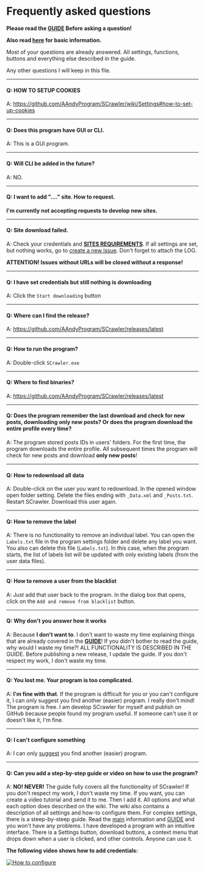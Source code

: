 # Frequently asked questions

**Please read the [GUIDE](https://github.com/AAndyProgram/SCrawler/wiki/) Before asking a question!**

**Also read [here](README.md) for basic information.**

Most of your questions are already answered. All settings, functions, buttons and everything else described in the guide.

Any other questions I will keep in this file.

----

#### Q: **HOW TO SETUP COOKIES**

A: https://github.com/AAndyProgram/SCrawler/wiki/Settings#how-to-set-up-cookies

<!---**ATTENTION! If you need to use cookies but cannot import them, I highly recommend that you don't use SCrawler and use another program. Don't create issues, discussions, or write to me on Discord. Any issue or discussion about cookies will be deleted immediately without a response. Any user who asks me about cookies on Discord will be banned.**--->

----

#### Q: **Does this program have GUI or CLI.**

A: This is a GUI program.

----

#### Q: **Will CLI be added in the future?**

A: NO.

----

#### Q: **I want to add "...." site. How to request.**

<!---A: How to request a new site you can read [here](CONTRIBUTING.md#how-to-request-a-new-site)--->
**I'm currently not accepting requests to develop new sites.**

----

#### Q: **Site download failed.**

A: Check your credentials and **[SITES REQUIREMENTS](https://github.com/AAndyProgram/SCrawler/wiki/Settings#sites-requirements)**. If all settings are set, but nothing works, go to [create a new issue](https://github.com/AAndyProgram/SCrawler/issues). Don't forget to attach the LOG.

**ATTENTION! Issues without URLs will be closed without a response!**

----

#### Q: **I have set credentials but still nothing is downloading**

A: Click the ```Start downloading``` button

----

#### Q: **Where can I find the release?**

A: https://github.com/AAndyProgram/SCrawler/releases/latest

----

#### Q: **How to run the program?**

A: Double-click ```SCrawler.exe```

----

#### Q: **Where to find binaries?**

A: https://github.com/AAndyProgram/SCrawler/releases/latest

----

#### Q: **Does the program remember the last download and check for new posts, downloading only new posts? Or does the program download the entire profile every time?**

A: The program stored posts IDs in users' folders. For the first time, the program downloads the entire profile. All subsequent times the program will check for new posts and download **only new posts**!

----

#### Q: **How to redownload all data**

A: Double-click on the user you want to redownload. In the opened window open folder setting. Delete the files ending with ```_Data.xml```  and ```_Posts.txt```. Restart SCrawler. Download this user again.

----

#### Q: **How to remove the label**

A: There is no functionality to remove an individual label. You can open the ```Labels.txt``` file in the program settings folder and delete any label you want. You also can delete this file (```Labels.txt```). In this case, when the program starts, the list of labels list will be updated with only existing labels (from the user data files).

----

#### Q: **How to remove a user from the blacklist**

A: Just add that user back to the program. In the dialog box that opens, click on the ```Add and remove from blacklist``` button.

----

#### Q: **Why don't you answer how it works**

A: Because **I don't want to**. I don't want to waste my time explaining things that are already covered in the **[GUIDE](https://github.com/AAndyProgram/SCrawler/wiki)**! If you didn't bother to read the guide, why would I waste my time?! ALL FUNCTIONALITY IS DESCRIBED IN THE GUIDE. Before publishing a new release, I update the guide. If you don't respect my work, I don't waste my time.

----

#### Q: **You lost me. Your program is too complicated.**

A: **I'm fine with that**. If the program is difficult for you or you can't configure it, I can only suggest you find another (easier) program. I really don't mind! The program is free. I am develop SCrawler for myself and publish on GitHub because people found my program useful. If someone can't use it or doesn't like it, I'm fine.

----

#### Q: **I can't configure something**

A: I can only [suggest](#q-you-lost-me-your-program-is-too-complicated) you find another (easier) program.

----

#### Q: **Can you add a step-by-step guide or video on how to use the program?**

A: **NO! NEVER!** The guide fully covers all the functionality of SCrawler! If you don't respect my work, I don't waste my time. If you want, you can create a video tutorial and send it to me. Then I add it. All options and what each option does described on the wiki. The wiki also contains a description of all settings and how-to configure them. For complex settings, there is a steep-by-steep guide. Read the [main](README.md) information and [GUIDE](https://github.com/AAndyProgram/SCrawler/wiki/) and you won't have any problems. I have developed a program with an intuitive interface. There is a Settings button, download buttons, a context menu that drops down when a user is clicked, and other controls. Anyone can use it.

**The following video shows how to add credentials:**

[![How to configure](https://img.youtube.com/vi/XDn7zG4I700/0.jpg)](https://www.youtube.com/watch?v=XDn7zG4I700)